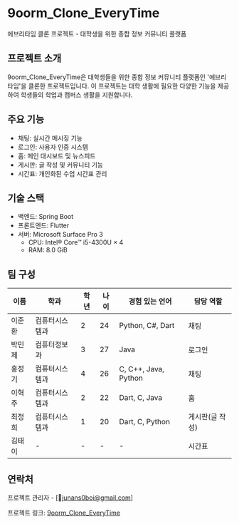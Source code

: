 # 9oorm_Clone_EveryTime

에브리타임 클론 프로젝트 - 대학생을 위한 종합 정보 커뮤니티 플랫폼

## 프로젝트 소개

9oorm_Clone_EveryTime은 대학생들을 위한 종합 정보 커뮤니티 플랫폼인 '에브리타임'을 클론한 프로젝트입니다. 이 프로젝트는 대학 생활에 필요한 다양한 기능을 제공하여 학생들의 학업과 캠퍼스 생활을 지원합니다.

## 주요 기능

- 채팅: 실시간 메시징 기능
- 로그인: 사용자 인증 시스템
- 홈: 메인 대시보드 및 뉴스피드
- 게시판: 글 작성 및 커뮤니티 기능
- 시간표: 개인화된 수업 시간표 관리

## 기술 스택

- 백엔드: Spring Boot
- 프론트엔드: Flutter
- 서버: Microsoft Surface Pro 3
  - CPU: Intel® Core™ i5-4300U × 4
  - RAM: 8.0 GiB

## 팀 구성

| 이름   | 학과     | 학년 | 나이 | 경험 있는 언어        | 담당 역할          |
|--------|----------|------|------|----------------------|-------------------|
| 이준환 | 컴퓨터시스템과 | 2    | 24   | Python, C#, Dart     | 채팅               |
| 박민제 | 컴퓨터정보과   | 3    | 27   | Java                 | 로그인             |
| 홍정기 | 컴퓨터시스템과 | 4    | 26   | C, C++, Java, Python | 채팅               |
| 이혁주 | 컴퓨터시스템과 | 2    | 22   | Dart, C, Java        | 홈                 |
| 최정희 | 컴퓨터시스템과 | 1    | 20   | Dart, C, Python      | 게시판(글 작성)    |
| 김태이 | -        | -    | -    | -                    | 시간표             |


## 연락처

프로젝트 관리자 - [junans0boi@gmail.com]

프로젝트 링크: [9oorm_Clone_EveryTime](https://github.com/junans0boi/9oorm_Clone_EveryTime)

